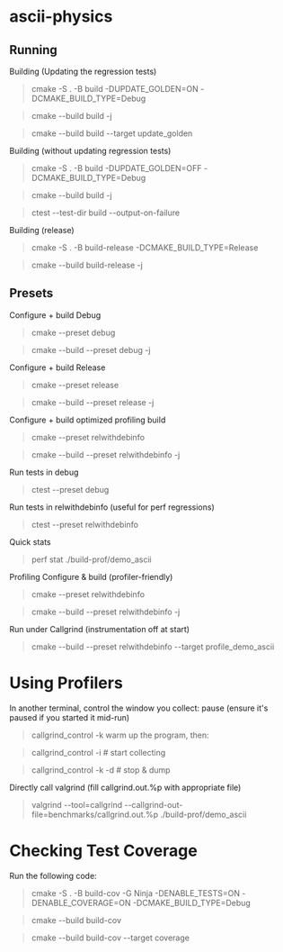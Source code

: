 # ascii-physics


## Running

Building (Updating the regression tests)

> cmake -S . -B build -DUPDATE_GOLDEN=ON -DCMAKE_BUILD_TYPE=Debug

> cmake --build build -j

> cmake --build build --target update_golden

Building (without updating regression tests)

> cmake -S . -B build -DUPDATE_GOLDEN=OFF -DCMAKE_BUILD_TYPE=Debug

> cmake --build build -j

> ctest --test-dir build --output-on-failure 

Building (release)
> cmake -S . -B build-release -DCMAKE_BUILD_TYPE=Release

> cmake --build build-release -j

## Presets

Configure + build Debug
> cmake --preset debug

> cmake --build --preset debug -j

Configure + build Release
> cmake --preset release

> cmake --build --preset release -j

Configure + build optimized profiling build
> cmake --preset relwithdebinfo

> cmake --build --preset relwithdebinfo -j

Run tests in debug
> ctest --preset debug

Run tests in relwithdebinfo (useful for perf regressions)
> ctest --preset relwithdebinfo


Quick stats
> perf stat ./build-prof/demo_ascii

Profiling
Configure & build (profiler-friendly)
> cmake --preset relwithdebinfo

> cmake --build --preset relwithdebinfo -j

Run under Callgrind (instrumentation off at start)
> cmake --build --preset relwithdebinfo --target profile_demo_ascii

# Using Profilers

In another terminal, control the window you collect:
pause (ensure it's paused if you started it mid-run)

> callgrind_control -k
warm up the program, then:

> callgrind_control -i      # start collecting

> callgrind_control -k -d   # stop & dump

Directly call valgrind (fill callgrind.out.%p with appropriate file)
> valgrind --tool=callgrind --callgrind-out-file=benchmarks/callgrind.out.%p ./build-prof/demo_ascii

# Checking Test Coverage

Run the following code: 

> cmake -S . -B build-cov -G Ninja -DENABLE_TESTS=ON -DENABLE_COVERAGE=ON -DCMAKE_BUILD_TYPE=Debug

> cmake --build build-cov

> cmake --build build-cov --target coverage